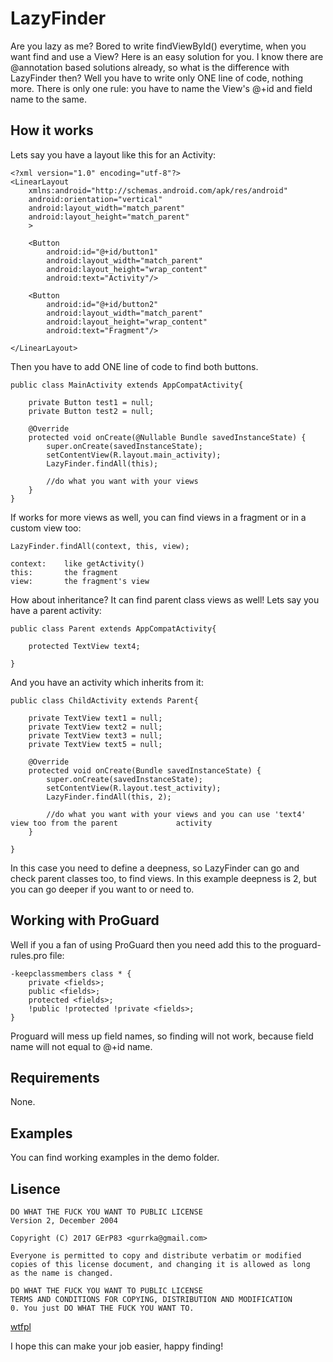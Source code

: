 # LazyFinder

Are you lazy as me? Bored to write findViewById() everytime, when you want find and use a View? Here is an easy solution for you. I know there are @annotation based solutions already, so what is the difference with LazyFinder then? Well you have to write only ONE line of code, nothing more. There is only one rule: you have to name the View's @+id and field name to the same.

## How it works


Lets say you have a layout like this for an Activity:

```
<?xml version="1.0" encoding="utf-8"?>
<LinearLayout
    xmlns:android="http://schemas.android.com/apk/res/android"
    android:orientation="vertical"
    android:layout_width="match_parent"
    android:layout_height="match_parent"
    >

    <Button
        android:id="@+id/button1"
        android:layout_width="match_parent"
        android:layout_height="wrap_content"
        android:text="Activity"/>

    <Button
        android:id="@+id/button2"
        android:layout_width="match_parent"
        android:layout_height="wrap_content"
        android:text="Fragment"/>

</LinearLayout>
```
Then you have to add ONE line of code to find both buttons.

```
public class MainActivity extends AppCompatActivity{

    private Button test1 = null;
    private Button test2 = null;

    @Override
    protected void onCreate(@Nullable Bundle savedInstanceState) {
        super.onCreate(savedInstanceState);
        setContentView(R.layout.main_activity);
        LazyFinder.findAll(this);
        
        //do what you want with your views
    }
}
```
If works for more views as well, you can find views in a fragment or in a custom view too:

```
LazyFinder.findAll(context, this, view);

context:	like getActivity()
this:		the fragment
view:		the fragment's view
```

How about inheritance? It can find parent class views as well! Lets say you have a parent activity:

```
public class Parent extends AppCompatActivity{

    protected TextView text4;

}
```

And you have an activity which inherits from it:

```
public class ChildActivity extends Parent{

    private TextView text1 = null;
    private TextView text2 = null;
    private TextView text3 = null;
    private TextView text5 = null;

    @Override
    protected void onCreate(Bundle savedInstanceState) {
        super.onCreate(savedInstanceState);
        setContentView(R.layout.test_activity);
        LazyFinder.findAll(this, 2);
        
        //do what you want with your views and you can use 'text4' view too from the parent 			activity
    }

}
```
In this case you need to define a deepness, so LazyFinder can go and check parent classes too, to find views. In this example deepness is 2, but you can go deeper if you want to or need to.


## Working with ProGuard
Well if you a fan of using ProGuard then you need add this to the proguard-rules.pro file:

```
-keepclassmembers class * {
    private <fields>;
    public <fields>;
    protected <fields>;
    !public !protected !private <fields>;
}
```
Proguard will mess up field names, so finding will not work, because field name will not equal to @+id name. 

## Requirements
None.
  
## Examples
You can find working examples in the demo folder.

## Lisence
```
DO WHAT THE FUCK YOU WANT TO PUBLIC LICENSE 
Version 2, December 2004 

Copyright (C) 2017 GErP83 <gurrka@gmail.com> 

Everyone is permitted to copy and distribute verbatim or modified 
copies of this license document, and changing it is allowed as long 
as the name is changed. 

DO WHAT THE FUCK YOU WANT TO PUBLIC LICENSE 
TERMS AND CONDITIONS FOR COPYING, DISTRIBUTION AND MODIFICATION 
0. You just DO WHAT THE FUCK YOU WANT TO.
```
[wtfpl](http://www.wtfpl.net/)

I hope this can make your job easier, happy finding!
